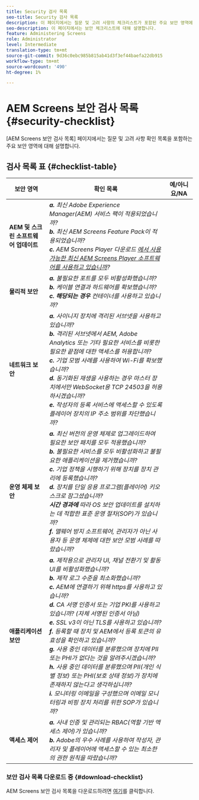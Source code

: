 ```yaml
---
title: Security 검사 목록
seo-title: Security 검사 목록
description: 이 페이지에서는 질문 및 고려 사항의 체크리스트가 포함된 주요 보안 영역에 대해 설명합니다.
seo-description: 이 페이지에서는 보안 체크리스트에 대해 설명합니다.
feature: Administering Screens
role: Administrator
level: Intermediate
translation-type: tm+mt
source-git-commit: 9d36c0ebc985b815ab41d3f3ef44baefa22db915
workflow-type: tm+mt
source-wordcount: '490'
ht-degree: 1%

---
```



# AEM Screens 보안 검사 목록 {#security-checklist}

[AEM Screens 보안 검사 목록] 페이지에서는 질문 및 고려 사항 확인 목록을 포함하는 주요 보안 영역에 대해 설명합니다.

## 검사 목록 표 {#checklist-table}

| **보안 영역** | **확인 목록** | **예/아니요/NA** |
|---|---|---|
| **AEM 및 스크린 소프트웨어 업데이트** | ***a.*** *최신 Adobe Experience Manager(AEM) 서비스 팩이 적용되었습니까?* <br>***b.***  *최신 AEM Screens Feature Pack이 적용되었습니까?* <br>***c.*** *AEM Screens Player 다운로드 [에서 사용 가능한 최신 AEM Screens Player 소프트웨어를 사용하고 있습니까](https://download.macromedia.com/screens/)?* |
| **물리적 보안** | ***a.*** *불필요한 포트를 모두 비활성화했습니까?* <br>***b.***  *케이블 연결과 하드웨어를 확보했습니까?* <br>***c. 해당되는 경우*** *컨테이너를 사용하고 있습니까?* |
| **네트워크 보안** | ***a.*** *사이니지 장치에 격리된 서브넷을 사용하고 있습니까?* <br>***b.***  *격리된 서브넷에서 AEM, Adobe Analytics 또는 기타 필요한 서비스를 비롯한 필요한 끝점에 대한 액세스를 허용합니까?* <br>***c.*** *기업 모범 사례를 사용하여 Wi-Fi를 확보했습니까?* <br>***d.*** *동기화된 재생을 사용하는 경우 마스터 장치에서만 WebSocket용 TCP 24503을 허용하시겠습니까?* <br>***e.*** *작성자의 등록 서비스에 액세스할 수 있도록 플레이어 장치의 IP 주소 범위를 차단했습니까?* |
| **운영 체제 보안** | ***a.*** *최신 버전의 운영 체제로 업그레이드하여 필요한 보안 패치를 모두 적용했습니까?* <br>***b.*** *불필요한 서비스를 모두 비활성화하고 불필요한 애플리케이션을 제거했습니까?* <br>***c.*** *기업 정책을 시행하기 위해 장치를 장치 관리에 등록했습니까?* <br>***d.*** *장치를 단일 응용 프로그램(플레이어) 키오스크로 잠그셨습니까?* <br>***시간 경과에*** *따라 OS 보안 업데이트를 설치하는 데 적합한 표준 운영 절차(SOP)가 있습니까?*<br>***f.*** *맬웨어 방지 소프트웨어, 관리자가 아닌 사용자 등 운영 체제에 대한 보안 모범 사례를 따랐습니까?* |
| **애플리케이션 보안** | ***a.*** *제작용으로 관리자 UI, 채널 전환기 및 활동 UI를 비활성화했습니까?* <br>***b.*** *제작 로그 수준을 최소화했습니까?* <br>***c.*** *AEM에 연결하기 위해 https를 사용하고 있습니까?* <br>***d.*** *CA 서명 인증서 또는 기업 PKI를 사용하고 있습니까? (자체 서명된 인증서 아님)*<br>***e.*** *SSL v3이 아닌 TLS를 사용하고 있습니까?*<br>***f.*** *등록할 때 장치 및 AEM에서 등록 토큰의 유효성을 확인하고 있습니까?*<br> ***g.*** *사용 중인 데이터를 분류했으며 장치에 PII 또는 PHI가 없다는 것을 알려주시겠습니까?*<br> ***h.*** *사용 중인 데이터를 분류했으며 PII(개인 식별 정보) 또는 PHI(보호 상태 정보)가 장치에 존재하지 않는다고 생각하십니까?*<br> ***i.*** *모니터링 이메일을 구성했으며 이메일 모니터링과 비핑 장치 처리를 위한 SOP가 있습니까?* |
| **액세스 제어** | ***a.*** *사내 인증 및 관리되는 RBAC(역할 기반 액세스 제어)가 있습니까?* <br>***b.*** *Adobe의 우수 사례를 사용하여 작성자, 관리자 및 플레이어에 액세스할 수 있는 최소한의 권한 원칙을 따랐습니까?* |

### 보안 검사 목록 다운로드 중 {#download-checklist}

AEM Screens 보안 검사 목록을 다운로드하려면 [여기](/help/user-guide/assets/AEMScreens-SecurityChecklist.pdf)를 클릭합니다.
